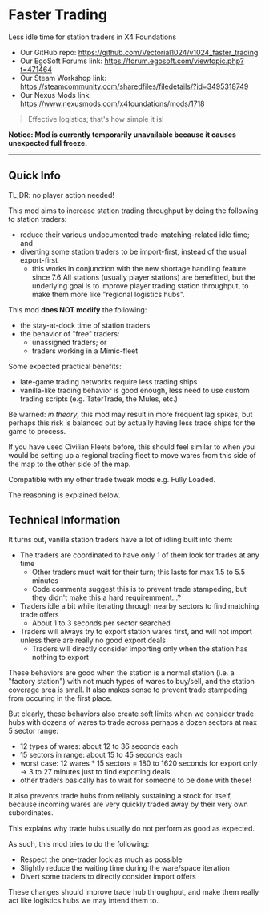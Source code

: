 # Faster Trading
Less idle time for station traders in X4 Foundations

- Our GitHub repo: https://github.com/Vectorial1024/v1024_faster_trading
- Our EgoSoft Forums link: https://forum.egosoft.com/viewtopic.php?t=471464
- Our Steam Workshop link: https://steamcommunity.com/sharedfiles/filedetails/?id=3495318749
- Our Nexus Mods link: https://www.nexusmods.com/x4foundations/mods/1718

> Effective logistics; that's how simple it is!

**Notice: Mod is currently temporarily unavailable because it causes unexpected full freeze.**

---

## Quick Info
TL;DR: no player action needed!

This mod aims to increase station trading throughput by doing the following to station traders:
- reduce their various undocumented trade-matching-related idle time; and
- diverting some station traders to be import-first, instead of the usual export-first
  - this works in conjunction with the new shortage handling feature since 7.6
All stations (usually player stations) are benefitted, but the underlying goal is to improve player trading station throughput, to make them more like "regional logistics hubs".

This mod **does NOT modify** the following:
- the stay-at-dock time of station traders
- the behavior of "free" traders:
  - unassigned traders; or
  - traders working in a Mimic-fleet

Some expected practical benefits:
- late-game trading networks require less trading ships
- vanilla-like trading behavior is good enough, less need to use custom trading scripts (e.g. TaterTrade, the Mules, etc.)

Be warned: _in theory_, this mod may result in more frequent lag spikes, but perhaps this risk is balanced out by actually having less trade ships for the game to process.

If you have used Civilian Fleets before, this should feel similar to when you would be setting up a regional trading fleet to move wares from this side of the map to the other side of the map.

Compatible with my other trade tweak mods e.g. Fully Loaded.

The reasoning is explained below.

## Technical Information

It turns out, vanilla station traders have a lot of idling built into them:
- The traders are coordinated to have only 1 of them look for trades at any time
  - Other traders must wait for their turn; this lasts for max 1.5 to 5.5 minutes
  - Code comments suggest this is to prevent trade stampeding, but they didn't make this a hard requiremment...?
- Traders idle a bit while iterating through nearby sectors to find matching trade offers
  - About 1 to 3 seconds per sector searched
- Traders will always try to export station wares first, and will not import unless there are really no good export deals
  - Traders will directly consider importing only when the station has nothing to export

These behaviors are good when the station is a normal station (i.e. a "factory station") with not much types of wares to buy/sell, and the station coverage area is small.
It also makes sense to prevent trade stampeding from occuring in the first place.

But clearly, these behaviors also create soft limits when we consider trade hubs with dozens of wares to trade across perhaps a dozen sectors at max 5 sector range:
- 12 types of wares: about 12 to 36 seconds each
- 15 sectors in range: about 15 to 45 seconds each
- worst case: 12 wares * 15 sectors = 180 to 1620 seconds for export only -> 3 to 27 minutes just to find exporting deals
- other traders basically has to wait for someone to be done with these!

It also prevents trade hubs from reliably sustaining a stock for itself, because incoming wares are very quickly traded away by their very own subordinates.

This explains why trade hubs usually do not perform as good as expected.

As such, this mod tries to do the following:
- Respect the one-trader lock as much as possible
- Slightly reduce the waiting time during the ware/space iteration
- Divert some traders to directly consider import offers

These changes should improve trade hub throughput, and make them really act like logistics hubs we may intend them to.
